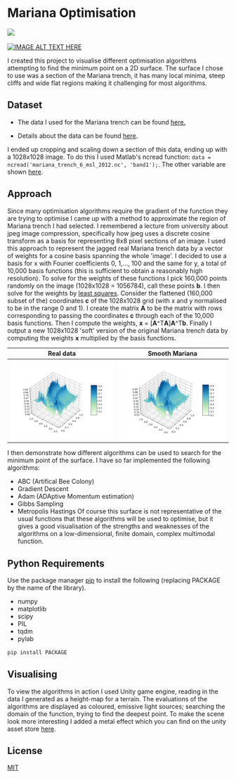 # Mariana Optimisation

<img src="UnityScreenshot.png" width="800"/>

[![IMAGE ALT TEXT HERE](https://img.youtube.com/vi/YOUTUBE_VIDEO_ID_HERE/0.jpg)](https://www.youtube.com/watch?v=YOUTUBE_VIDEO_ID_HERE)

I created this project to visualise different optimisation algorithms attempting to find the minimum point on a 2D surface. The surface I chose to use was a section of the Mariana trench, it has many local minima, steep cliffs and wide flat regions making it challenging for most algorithms.

## Dataset
- The data I used for the Mariana trench can be found <a href="https://data.noaa.gov//metaview/page?xml=NOAA/NESDIS/NGDC/MGG/DEM/iso/xml/4870.xml&view=getDataView&header=none#">here.</a>

- Details about the data can be found <a href="https://www.ngdc.noaa.gov/mgg/dat/dems/regional_tr/mariana_trench_6_msl_2012.pdf">here</a>.

I ended up cropping and scaling down a section of this data, ending up with a 1028x1028 image. To do this I used Matlab's ncread function: `data = ncread('mariana_trench_6_msl_2012.nc', 'band1');`. The other variable are shown <a href="https://www.ngdc.noaa.gov/thredds/dodsC/regional/mariana_trench_6_msl_2012.nc.html">here</a>.

## Approach
Since many optimisation algorithms require the gradient of the function they are trying to optimise I came up with a method to approximate the region of Mariana trench I had selected. I remembered a lecture from university about jpeg image compression, specifically how jpeg uses a discrete cosine transform as a basis for representing 8x8 pixel sections of an image. I used this approach to represent the jagged real Mariana trench data by a vector of weights for a cosine basis spanning the whole 'image'. I decided to use a basis for x with Fourier coefficients 0, 1,..., 100 and the same for y, a total of 10,000 basis functions (this is sufficient to obtain a reasonably high resolution). To solve for the weights of these functions I pick 160,000 points randomly on the image (1028x1028 = 1056784), call these points <strong>b</strong>. I then solve for the weights by <a href="http://math.mit.edu/~gs/linearalgebra/ila0403.pdf">least squares</a>. Consider the flattened (160,000 subset of the) coordinates <strong>c</strong> of the 1028x1028 grid (with x and y normalised to be in the range 0 and 1). I create the matrix <strong>A</strong> to be the matrix with rows corresponding to passing the coordinates <strong>c</strong> through each of the 10,000 basis functions. Then I compute the weights, <strong>x</strong> = [<strong>A</strong>^T<strong>A</strong>]<strong>A</strong>^T<strong>b</strong>. Finally I output a new 1028x1028 'soft' version of the original Mariana trench data by computing the weights <strong>x</strong> multiplied by the basis functions.

Real data           |  Smooth Mariana
:-------------------------:|:-------------------------:
<img src="CosineTransform/True-Mariana.png" width="320"/> | <img src="CosineTransform/SmoothMarianaPlot.png" width="320"/>

I then demonstrate how different algorithms can be used to search for the minimum point of the surface. I have so far implemented the following algorithms:
- ABC (Artifical Bee Colony)
- Gradient Descent
- Adam (ADAptive Momentum estimation)
- Gibbs Sampling
- Metropolis Hastings
Of course this surface is not representative of the usual functions that these algorithms will be used to optimise, but it gives a good visualisation of the strengths and weaknesses of the algorithms on a low-dimensional, finite domain, complex multimodal function.

## Python Requirements
Use the package manager [pip](https://pip.pypa.io/en/stable/) to install the following (replacing PACKAGE by the name of the library).
- numpy
- matplotlib
- scipy
- PIL
- tqdm
- pylab

```bash
pip install PACKAGE
```
## Visualising
To view the algorithms in action I used Unity game engine, reading in the data I generated as a height-map for a terrain. The evaluations of the algorithms are displayed as coloured, emissive light sources; searching the domain of the function, trying to find the deepest point. To make the scene look more interesting I added a metal effect which you can find on the unity asset store <a href="https://assetstore.unity.com/packages/2d/textures-materials/metals/basic-metal-texture-pack-37402">here</a>.

## License
[MIT](https://choosealicense.com/licenses/mit/)
